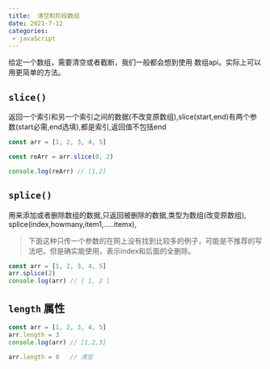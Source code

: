```yaml
---
title:  清空和阶段数组
date: 2021-7-12
categories: 
 - javaScript
---
```

<Boxx type='tip' />

给定一个数组，需要清空或者截断，我们一般都会想到使用 数组api。实际上可以用更简单的方法。

## ```slice()``` 

返回一个索引和另一个索引之间的数据(不改变原数组),slice(start,end)有两个参数(start必需,end选填),都是索引,返回值不包括end

```js 
const arr = [1, 2, 3, 4, 5]

const reArr = arr.slice(0, 2)

console.log(reArr) // [1,2]
```

## ```splice()```
用来添加或者删除数组的数据,只返回被删除的数据,类型为数组(改变原数组),  splice(index,howmany,item1,.....itemx), 

> 下面这种只传一个参数的在网上没有找到比较多的例子，可能是不推荐的写法吧，但是确实能使用，表示index和后面的全删除。
```js
const arr = [1, 2, 3, 4, 5]
arr.splice(2)
console.log(arr) // [ 1, 2 ]
```

## ```length``` 属性

```js
const arr = [1, 2, 3, 4, 5]
arr.length = 3
console.log(arr) // [1,2,3]

arr.length = 0   // 清空
```
